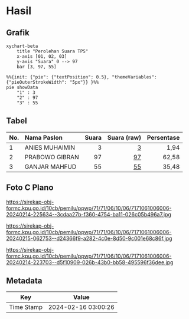 # Hasil

## Grafik

```mermaid
xychart-beta
    title "Perolehan Suara TPS"
    x-axis [01, 02, 03]
    y-axis "Suara" 0 --> 97
    bar [3, 97, 55]
```

```mermaid
%%{init: {"pie": {"textPosition": 0.5}, "themeVariables": {"pieOuterStrokeWidth": "5px"}} }%%
pie showData
    "1" : 3
    "2" : 97
    "3" : 55
```

## Tabel

| No. | Nama Paslon    | Suara | Suara (raw) | Persentase |
|:--- |:-------------- | -----:| -----------:| ----------:|
| 1   | ANIES MUHAIMIN | 3     | [3][p-1]    | 1,94       |
| 2   | PRABOWO GIBRAN | 97    | [97][p-2]   | 62,58      |
| 3   | GANJAR MAHFUD  | 55    | [55][p-3]   | 35,48      |


[p-1]: https://github.com/gigit-pemilu/pemilu-2024-71-sulawesi-utara/blob/main/pilpres/hitung-suara/sub/71-sulawesi-utara/sub/71-kota-manado/sub/06-sario/sub/1006-titiwungan-selatan/sub/006-tps/sub/paslon-1.txt
[p-2]: https://github.com/gigit-pemilu/pemilu-2024-71-sulawesi-utara/blob/main/pilpres/hitung-suara/sub/71-sulawesi-utara/sub/71-kota-manado/sub/06-sario/sub/1006-titiwungan-selatan/sub/006-tps/sub/paslon-2.txt
[p-3]: https://github.com/gigit-pemilu/pemilu-2024-71-sulawesi-utara/blob/main/pilpres/hitung-suara/sub/71-sulawesi-utara/sub/71-kota-manado/sub/06-sario/sub/1006-titiwungan-selatan/sub/006-tps/sub/paslon-3.txt

## Foto C Plano

https://sirekap-obj-formc.kpu.go.id/10cb/pemilu/ppwp/71/71/06/10/06/7171061006006-20240214-225634--3cdaa27b-f360-4754-ba11-026c05b496a7.jpg

https://sirekap-obj-formc.kpu.go.id/10cb/pemilu/ppwp/71/71/06/10/06/7171061006006-20240215-062753--d24366f9-a282-4c0e-8d50-9c001e68c86f.jpg

https://sirekap-obj-formc.kpu.go.id/10cb/pemilu/ppwp/71/71/06/10/06/7171061006006-20240214-223703--d5f10909-026b-43b0-bb58-495596f36dee.jpg


## Metadata

| Key        | Value               |
| ---------- | ------------------- |
| Time Stamp | 2024-02-16 03:00:26 |



